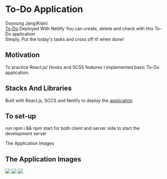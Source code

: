 # To-Do Application 
Duyoung Jang(Kian)</br>
[To-Do](https://dazzling-spence-b8b00a.netlify.com) Deployed With Netlify 
You can create, delete and check with this To-Do application</br>
Simply, Put the today's tasks and cross off it! when done! 

## Motivation
To practice React.js/ Hooks and SCSS features I implemented basic To-Do application.

## Stacks And Libraries
Built with React.js, SCCS and Netlify to deploy the [application](https://dazzling-spence-b8b00a.netlify.com)

## To set-up
run npm i && npm start for both client and server side to start the development server

The Application Images

## The Application Images
<img src="https://user-images.githubusercontent.com/54985943/113840526-ba055900-97cb-11eb-9e3d-d6dd2d467781.png" />
<img src="https://user-images.githubusercontent.com/54985943/113840530-bbcf1c80-97cb-11eb-8417-b52bc025e152.png" />
<img src="https://user-images.githubusercontent.com/54985943/113840559-c2f62a80-97cb-11eb-80e4-6b3ab55c2e0d.png" />
